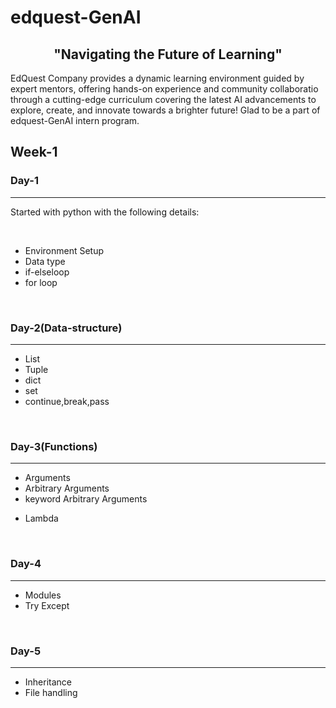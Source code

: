 # edquest-GenAI

<h2 align ="center">"Navigating the Future of Learning"</h2>
<p>EdQuest Company provides a dynamic learning environment guided by expert mentors, offering hands-on experience and community collaboratio through a cutting-edge curriculum covering the latest AI advancements to explore, create, and innovate towards a brighter future! Glad to be a part of edquest-GenAI intern program.</p>
<h2>Week-1</h2>
<h3>Day-1</h3>
<hr>
<p>Started with python with the following details:</p><br>
<ul>
  <li>Environment Setup</li>
  <li>Data type</li>
  <li>if-elseloop</li>
  <li>for loop</li>
</ul><br>
<h3>Day-2(Data-structure)</h2>
<hr>
<ul>
  <li>List</li>
  <li>Tuple</li>
  <li>dict</li>
  <li>set</li>
  <li>continue,break,pass</li>
</ul><br>
<h3>Day-3(Functions)</h2>
<hr>
<ul>
  <li>Arguments</li>
  <li>Arbitrary Arguments</li>
  <li>keyword Arbitrary Arguments</li>
</ul>
<ul>
  <li>Lambda</li>
</ul><br>
<h3>Day-4</h2>
<hr>
<ul>
  <li>Modules</li>
  <li>Try Except</li>
</ul><br>
<h3>Day-5</h2>
<hr>
<ul>
  <li>Inheritance</li>
  <li>File handling</li>
</ul>
